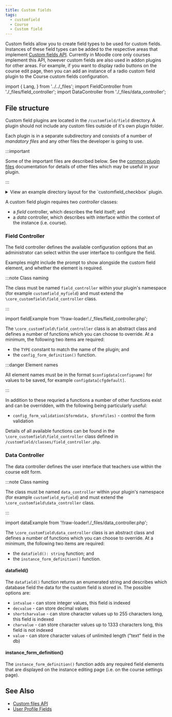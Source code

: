 ```yaml
---
title: Custom fields
tags:
  - customfield
  - Course
  - Custom field
---
```


Custom fields allow you to create field types to be used for custom fields. Instances of these field types can be added to the respective areas that implement [Custom fields API](/docs/apis/core/customfields). Currently in Moodle core only courses implement this API, however custom fields are also used in addon plugins for other areas. For example, if you want to display radio buttons on the course edit page, then you can add an instance of a radio custom field plugin to the Course custom fields configuration.

import {
    Lang,
} from '../../_files';
import FieldController from './_files/field_controller';
import DataController from './_files/data_controller';

## File structure

Custom field plugins are located in the `/customfield/field` directory. A plugin should not include any custom files outside of it's own plugin folder.

Each plugin is in a separate subdirectory and consists of a number of _mandatory files_ and any other files the developer is going to use.

:::important

Some of the important files are described below. See the [common plugin files](../../commonfiles/index.mdx) documentation for details of other files which may be useful in your plugin.

:::

<details>
  <summary>View an example directory layout for the `customfield_checkbox` plugin.</summary>

```console
customfield/field/checkbox
├── classes
│   ├── data_controller.php
│   ├── field_controller.php
│   └── privacy
│       └── provider.php
├── lang
│   └── en
│       └── customfield_checkbox.php
└── version.php
```

</details>

A custom field plugin requires two _controller_ classes:

- a _field_ controller, which describes the field itself; and
- a _data_ controller, which describes with interface within the context of the instance (i.e. course).

### Field Controller

The field controller defines the available configuration options that an administrator can select within the user interface to configure the field.

Examples might include the prompt to show alongside the custom field element, and whether the element is required.

:::note Class naming

The class must be named `field_controller` within your plugin's namespace (for example `customfield_myfield`) and must extend the `\core_customfield\field_controller` class.

:::

<!-- markdownlint-save -->
<!-- markdownlint-disable no-inline-html -->

import fieldExample from '!!raw-loader!./_files/field_controller.php';
<FieldController example={fieldExample} />

<!-- markdownlint-restore -->

The `\core_customfield\field_controller` class is an abstract class and defines a number of functions which you can choose to override. At a minimum, the following two items are required:

- the `TYPE` constant to match the name of the plugin; and
- the `config_form_definition()` function.

:::danger Element names

All element names must be in the format `$configdata[configname]` for values to be saved, for example `configdata[cfgdefault]`.

:::

In addition to these requried a functions a number of other functions exist and can be overridden, with the following being particularly useful:

- `config_form_validation($formdata, $formfiles)` - control the form validation

Details of all available functions can be found in the `\core_customfield\field_controller` class defined in `/customfield/classes/field_controller.php`.

### Data Controller

The data controller defines the user interface that teachers use within the course edit form.

:::note Class naming

The class must be named `data_controller` within your plugin's namespace (for example `customfield_myfield`) and must extend the `\core_customfield\data_controller` class.

:::

<!-- markdownlint-save -->
<!-- markdownlint-disable no-inline-html -->

import dataExample from '!!raw-loader!./_files/data_controller.php';
<DataController example={dataExample} />

<!-- markdownlint-restore -->

The `\core_customfield\data_controller` class is an abstract class and defines a number of functions which you can choose to override. At a minimum, the following two items are required:

- the `datafield(): string` function; and
- the `instance_form_definition()` function.

#### datafield()

The `datafield()` function returns an enumerated string and describes which database field the data for the custom field is stored in. The possible options are:

- `intvalue` - can store integer values, this field is indexed
- `decvalue` - can store decimal values
- `shortcharvalue` - can store character values up to 255 characters long, this field is indexed
- `charvalue` - can store character values up to 1333 characters long, this field is not indexed
- `value` - can store character values of unlimited length ("text" field in the db)

#### instance_form_definition()

The `instance_form_definition()` function adds any required field elements that are displayed on the instance editing page (i.e. on the course settings page).

## See Also

- [Custom files API](/docs/apis/core/customfields)
- [User Profile Fields](https://docs.moodle.org/dev/User_profile_fields)
